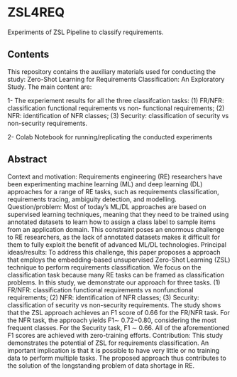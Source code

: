 # ZSL4REQ
Experiments of ZSL Pipeline to classify requirements. 

## Contents
This repository contains the auxiliary materials used for conducting the study: Zero-Shot Learning for Requirements Classification: An Exploratory Study. The main content are:

1- The experiement results for all the three classifcation tasks: (1) FR/NFR: classification functional requirements vs non-
functional requirements; (2) NFR: identification of NFR classes; (3) Security: classification of security vs non-security requirements.

2- Colab Notebook for running/replicating the conducted experiments


## Abstract


Context and motivation: Requirements engineering (RE) researchers have been experimenting machine learning (ML) and deep learning (DL) approaches for a range of RE tasks, such as requirements classification, requirements tracing, ambiguity detection, and modelling. Question/problem: Most of today’s ML/DL approaches are based on supervised learning techniques, meaning that they need to be trained using annotated datasets to learn how to assign a class label to sample items from an application domain. This constraint poses an enormous challenge to RE researchers, as the lack of annotated datasets makes it difficult for them to fully exploit the benefit of advanced ML/DL technologies. Principal ideas/results: To address this challenge, this paper proposes a approach that employs the embedding-based unsupervised Zero-Shot Learning (ZSL) technique to perform requirements classification. We focus on the classification task because many RE tasks can be framed as classification problems. In this study, we demonstrate our approach for three tasks. (1) FR/NFR: classification functional requirements vs nonfunctional requirements; (2) NFR: identification of NFR classes; (3) Security: classification of security vs non-security requirements. The study shows that the ZSL approach achieves an F1 score of 0.66 for the FR/NFR task. For the NFR task, the approach yields F1∼ 0.72−0.80, considering the most frequent classes. For the Security task, F1 ∼ 0.66. All of the aforementioned F1 scores are achieved with zero-training efforts. Contribution: This study demonstrates the potential of ZSL for requirements classification. An important implication is that it is possible to have very little or no training data to perform multiple tasks. The proposed approach thus contributes to the solution of the longstanding problem of data shortage in RE.
